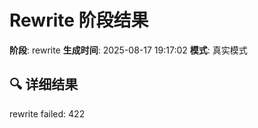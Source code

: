 # Rewrite 阶段结果

**阶段**: rewrite
**生成时间**: 2025-08-17 19:17:02
**模式**: 真实模式

## 🔍 详细结果

rewrite failed: 422